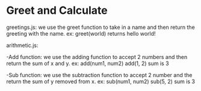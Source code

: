 # Greet and Calculate

greetings.js:
we use the greet function to take in a name and then return the greeting with the name. ex: greet(world) returns hello world!

arithmetic.js:

-Add function:
we use the adding function to accept 2 numbers and then return the sum of x and y.
ex: add(num1, num2)
    add(1, 2)
    sum is 3

-Sub function:
we use the subtraction function to accept 2 number and the return the sum of y removed from x. 
ex: sub(num1, num2)
    sub(5, 2)
    sum is 3